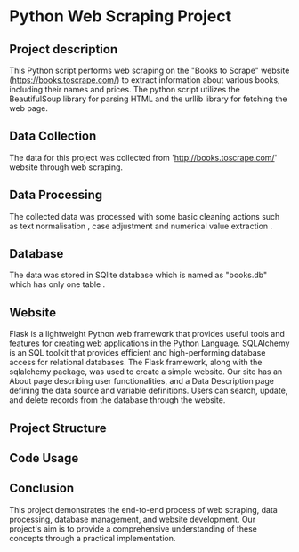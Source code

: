 # Python Web Scraping Project 

## Project description

This Python script performs web scraping on the "Books to Scrape" website (https://books.toscrape.com/) to extract information about various books, including their names and prices. The python script utilizes the BeautifulSoup library for parsing HTML and the urllib library for fetching the web page.


## Data Collection

The data for this project was collected from 'http://books.toscrape.com/' website through web scraping.

## Data Processing 

The collected data was processed with some basic cleaning actions such as text normalisation , case adjustment and numerical value extraction .

## Database

The data was stored in SQlite database which is named as "books.db" which has only one table .


## Website 

Flask is a lightweight Python web framework that provides useful tools and features for creating web applications in the Python Language. SQLAlchemy is an SQL toolkit that provides efficient and high-performing database access for relational databases.
The Flask framework, along with the sqlalchemy package, was used to create a simple website. Our site has an About page describing user functionalities, and a Data Description page defining the data source and variable definitions. Users can search, update, and delete records from the database through the website.

## Project Structure






## Code Usage 





## Conclusion
This project demonstrates the end-to-end process of web scraping, data processing, database management, and website development. Our project's aim is  to provide a comprehensive understanding of these concepts through a practical implementation. 